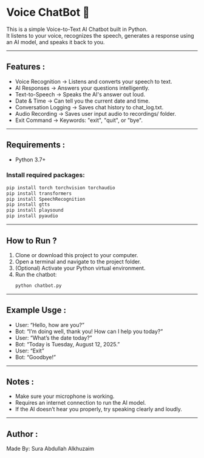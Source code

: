# Voice ChatBot 🤖
This is a simple Voice-to-Text AI Chatbot built in Python.  
It listens to your voice, recognizes the speech, generates a response using an AI model, and speaks it back to you.

---

## Features :
- Voice Recognition → Listens and converts your speech to text.
- AI Responses → Answers your questions intelligently.
- Text-to-Speech → Speaks the AI's answer out loud.
- Date & Time → Can tell you the current date and time.
- Conversation Logging → Saves chat history to chat_log.txt.
- Audio Recording → Saves user input audio to recordings/ folder.
- Exit Command → Keywords: "exit", "quit", or "bye".

---

## Requirements :
- Python 3.7+

### Install required packages:
```bash
pip install torch torchvision torchaudio
pip install transformers
pip install SpeechRecognition
pip install gtts
pip install playsound
pip install pyaudio
```
---

## How to Run ?
1. Clone or download this project to your computer.
2. Open a terminal and navigate to the project folder.
3. (Optional) Activate your Python virtual environment.
4. Run the chatbot:
   ```bash
   python chatbot.py

---

## Example Usge :
- User: “Hello, how are you?”
- Bot: “I’m doing well, thank you! How can I help you today?”
- User: “What’s the date today?”
- Bot: “Today is Tuesday, August 12, 2025.”
- User: “Exit”
- Bot: “Goodbye!”

---

## Notes :
 - Make sure your microphone is working.
 - Requires an internet connection to run the AI model.
 - If the AI doesn’t hear you properly, try speaking clearly and loudly.

--- 

## Author :
Made By: Sura Abdullah Alkhuzaim
